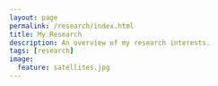 ```yaml
---
layout: page
permalink: /research/index.html
title: My Research
description: An overview of my research interests.
tags: [research]
image:
  feature: satellites.jpg
---
```


